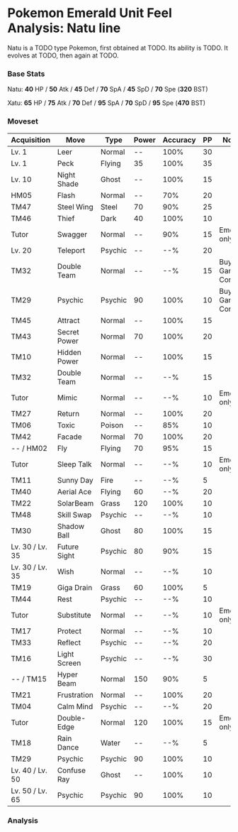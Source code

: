 # Pokemon Emerald Unit Feel Analysis: Natu line

Natu is a TODO type Pokemon, first obtained at TODO. Its ability is TODO. It evolves at TODO, then again at TODO.

### Base Stats

Natu: **40** HP / **50** Atk / **45** Def / **70** SpA / **45** SpD / **70** Spe (**320** BST)

Xatu: **65** HP / **75** Atk / **70** Def / **95** SpA / **70** SpD / **95** Spe (**470** BST)

### Moveset

|Acquisition    |Move        |Type   |Power|Accuracy|PP |Notes                    |
|---            |---         |---    |---  |---     |---|---                      |
|Lv. 1          |Leer        |Normal |--   |100%    |30 |                         |
|Lv. 1          |Peck        |Flying |35   |100%    |35 |                         |
|Lv. 10         |Night Shade |Ghost  |--   |100%    |15 |                         |
|HM05           |Flash       |Normal |--   |70%     |20 |                         |
|TM47           |Steel Wing  |Steel  |70   |90%     |25 |                         |
|TM46           |Thief       |Dark   |40   |100%    |10 |                         |
|Tutor          |Swagger     |Normal |--   |90%     |15 |Emerald only             |
|Lv. 20         |Teleport    |Psychic|--   |--%     |20 |                         |
|TM32           |Double Team |Normal |--   |--%     |15 |Buy at Game Corner       |
|TM29           |Psychic     |Psychic|90   |100%    |10 |Buy at Game Corner       |
|TM45           |Attract     |Normal |--   |100%    |15 |                         |
|TM43           |Secret Power|Normal |70   |100%    |20 |                         |
|TM10           |Hidden Power|Normal |--   |100%    |15 |                         |
|TM32           |Double Team |Normal |--   |--%     |15 |                         |
|Tutor          |Mimic       |Normal |--   |--%     |10 |Emerald only             |
|TM27           |Return      |Normal |--   |100%    |20 |                         |
|TM06           |Toxic       |Poison |--   |85%     |10 |                         |
|TM42           |Facade      |Normal |70   |100%    |20 |                         |
|-- / HM02      |Fly         |Flying |70   |95%     |15 |                         |
|Tutor          |Sleep Talk  |Normal |--   |--%     |10 |Emerald only             |
|TM11           |Sunny Day   |Fire   |--   |--%     |5  |                         |
|TM40           |Aerial Ace  |Flying |60   |--%     |20 |                         |
|TM22           |SolarBeam   |Grass  |120  |100%    |10 |                         |
|TM48           |Skill Swap  |Psychic|--   |--%     |10 |                         |
|TM30           |Shadow Ball |Ghost  |80   |100%    |15 |                         |
|Lv. 30 / Lv. 35|Future Sight|Psychic|80   |90%     |15 |                         |
|Lv. 30 / Lv. 35|Wish        |Normal |--   |--%     |10 |                         |
|TM19           |Giga Drain  |Grass  |60   |100%    |5  |                         |
|TM44           |Rest        |Psychic|--   |--%     |10 |                         |
|Tutor          |Substitute  |Normal |--   |--%     |10 |Emerald only             |
|TM17           |Protect     |Normal |--   |--%     |10 |                         |
|TM33           |Reflect     |Psychic|--   |--%     |20 |                         |
|TM16           |Light Screen|Psychic|--   |--%     |30 |                         |
|-- / TM15      |Hyper Beam  |Normal |150  |90%     |5  |                         |
|TM21           |Frustration |Normal |--   |100%    |20 |                         |
|TM04           |Calm Mind   |Psychic|--   |--%     |20 |                         |
|Tutor          |Double-Edge |Normal |120  |100%    |15 |Emerald only             |
|TM18           |Rain Dance  |Water  |--   |--%     |5  |                         |
|TM29           |Psychic     |Psychic|90   |100%    |10 |                         |
|Lv. 40 / Lv. 50|Confuse Ray |Ghost  |--   |100%    |10 |                         |
|Lv. 50 / Lv. 65|Psychic     |Psychic|90   |100%    |10 |                         |

### Analysis